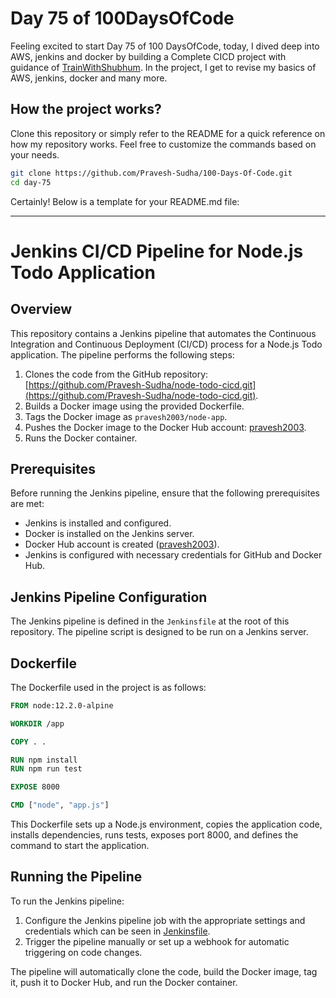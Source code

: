 # Day 75 of 100DaysOfCode

Feeling excited to start Day 75 of 100 DaysOfCode, today, I dived deep into AWS, jenkins and docker by building a Complete CICD project with guidance of [TrainWithShubhum](https://www.youtube.com/live/nplH3BzKHPk?si=9JYwgIldcWRX0eWd). In the project, I get to revise my basics of AWS, jenkins, docker and many more. 

## How the project works?

Clone this repository or simply refer to the README for a quick reference on how my repository works. Feel free to customize the commands based on your needs.

```bash
git clone https://github.com/Pravesh-Sudha/100-Days-Of-Code.git
cd day-75
```

Certainly! Below is a template for your README.md file:

---

# Jenkins CI/CD Pipeline for Node.js Todo Application

## Overview

This repository contains a Jenkins pipeline that automates the Continuous Integration and Continuous Deployment (CI/CD) process for a Node.js Todo application. The pipeline performs the following steps:

1. Clones the code from the GitHub repository: [https://github.com/Pravesh-Sudha/node-todo-cicd.git](https://github.com/Pravesh-Sudha/node-todo-cicd.git).
2. Builds a Docker image using the provided Dockerfile.
3. Tags the Docker image as `pravesh2003/node-app`.
4. Pushes the Docker image to the Docker Hub account: [pravesh2003](https://hub.docker.com/u/pravesh2003).
5. Runs the Docker container.

## Prerequisites

Before running the Jenkins pipeline, ensure that the following prerequisites are met:

- Jenkins is installed and configured.
- Docker is installed on the Jenkins server.
- Docker Hub account is created ([pravesh2003](https://hub.docker.com/u/pravesh2003)).
- Jenkins is configured with necessary credentials for GitHub and Docker Hub.

## Jenkins Pipeline Configuration

The Jenkins pipeline is defined in the `Jenkinsfile` at the root of this repository. The pipeline script is designed to be run on a Jenkins server.

## Dockerfile

The Dockerfile used in the project is as follows:

```Dockerfile
FROM node:12.2.0-alpine

WORKDIR /app

COPY . .

RUN npm install
RUN npm run test

EXPOSE 8000

CMD ["node", "app.js"]
```

This Dockerfile sets up a Node.js environment, copies the application code, installs dependencies, runs tests, exposes port 8000, and defines the command to start the application.

## Running the Pipeline

To run the Jenkins pipeline:

1. Configure the Jenkins pipeline job with the appropriate settings and credentials which can be seen in [Jenkinsfile](Jenkinsfile).
2. Trigger the pipeline manually or set up a webhook for automatic triggering on code changes.

The pipeline will automatically clone the code, build the Docker image, tag it, push it to Docker Hub, and run the Docker container.
